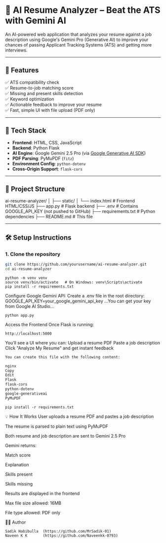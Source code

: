 # 🤖 AI Resume Analyzer – Beat the ATS with Gemini AI

An AI-powered web application that analyzes your resume against a job description using Google's Gemini Pro (Generative AI) to improve your chances of passing Applicant Tracking Systems (ATS) and getting more interviews.

---

## 🚀 Features

✅ ATS compatibility check  
✅ Resume-to-job matching score  
✅ Missing and present skills detection  
✅ Keyword optimization  
✅ Actionable feedback to improve your resume  
✅ Fast, simple UI with file upload (PDF only)

---

## 🧱 Tech Stack

- **Frontend**: HTML, CSS, JavaScript
- **Backend**: Python Flask
- **AI Engine**: Google Gemini 2.5 Pro (via [Google Generative AI SDK](https://github.com/google/generative-ai-python))
- **PDF Parsing**: PyMuPDF (`fitz`)
- **Environment Config**: `python-dotenv`
- **Cross-Origin Support**: `flask-cors`

---

## 📁 Project Structure

ai-resume-analyzer/
│
├── static/
│ └── index.html # Frontend HTML/CSS/JS
├── app.py # Flask backend
├── .env # Contains GOOGLE_API_KEY (not pushed to GitHub)
├── requirements.txt # Python dependencies
├── README.md # This file


---

## 🛠️ Setup Instructions

### 1. Clone the repository

```bash
git clone https://github.com/yourusername/ai-resume-analyzer.git
cd ai-resume-analyzer
```


``` Set up Python environment
python -m venv venv
source venv/bin/activate   # On Windows: venv\Scripts\activate
pip install -r requirements.txt
```
Configure Google Gemini API: 
Create a .env file in the root directory:
GOOGLE_API_KEY=your_google_gemini_api_key
...You can get your key from Google AI Studio...

```Run the Flask server
python app.py
```

Access the Frontend
Once Flask is running:

```Open your browser and go to:
http://localhost:5000
```
You’ll see a UI where you can:
Upload a resume PDF
Paste a job description
Click "Analyze My Resume" and get instant feedback

```requirements.txt
You can create this file with the following content:

nginx
Copy
Edit
Flask
flask-cors
python-dotenv
google-generativeai
PyMuPDF
```

```Then run:
pip install -r requirements.txt
```
💡 How It Works
User uploads a resume PDF and pastes a job description

The resume is parsed to plain text using PyMuPDF

Both resume and job description are sent to Gemini 2.5 Pro

Gemini returns:

Match score

Explanation

Skills present

Skills missing

Results are displayed in the frontend



Max file size allowed: 16MB

File type allowed: PDF only

🧑‍💻 Author
```Built by 
Sadik Habibulla  (https://github.com/MrSadik-01) 
Naveen K K       (https://github.com/Naveenkk-0793)
```



